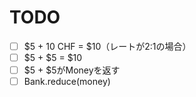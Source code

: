# TODO

- [ ] $5 + 10 CHF = $10（レートが2:1の場合）
- [ ] $5 + $5 = $10
- [ ] $5 + $5がMoneyを返す
- [ ] Bank.reduce(money)
